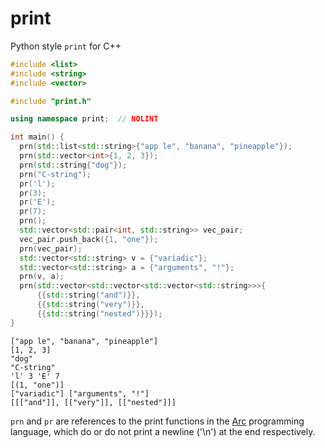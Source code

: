 # print
Python style `print` for C++
```cpp
#include <list>
#include <string>
#include <vector>

#include "print.h"

using namespace print;  // NOLINT

int main() {
  prn(std::list<std::string>{"app le", "banana", "pineapple"});
  prn(std::vector<int>{1, 2, 3});
  prn(std::string{"dog"});
  prn("C-string");
  pr('l');
  pr(3);
  pr('E');
  pr(7);
  prn();
  std::vector<std::pair<int, std::string>> vec_pair;
  vec_pair.push_back({1, "one"});
  prn(vec_pair);
  std::vector<std::string> v = {"variadic"};
  std::vector<std::string> a = {"arguments", "!"};
  prn(v, a);
  prn(std::vector<std::vector<std::vector<std::string>>>{
      {{std::string("and")}},
      {{std::string("very")}},
      {{std::string("nested")}}});
}
```
```
["app le", "banana", "pineapple"] 
[1, 2, 3] 
"dog" 
"C-string" 
'l' 3 'E' 7 
[(1, "one")] 
["variadic"] ["arguments", "!"] 
[[["and"]], [["very"]], [["nested"]]] 
```
`prn` and `pr` are references to the print functions in the [Arc](http://www.arclanguage.org/tut.txt) programming language, which do or do not print a newline ('\n') at the end respectively.